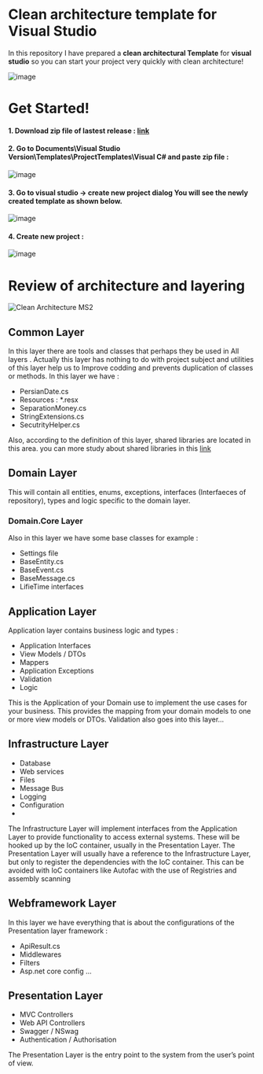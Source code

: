 # Clean architecture template for Visual Studio

In this repository I have prepared a **clean architectural Template** for **visual studio** so you can start your project very quickly with clean architecture!

![image](https://user-images.githubusercontent.com/39134345/131919207-dc713e42-c128-4d9d-9ac4-8cf259bd531e.png)


# Get Started!

#### 1. Download zip file of lastest release : [link](https://github.com/MSaniee/Clean-Architecture-MS2-Template/releases/download/v0.0.1/Clean.Architecture.MS2.Template.zip)

#### 2. Go to Documents\Visual Studio Version\Templates\ProjectTemplates\Visual C#  and paste zip file :

![image](https://user-images.githubusercontent.com/39134345/131916769-ea1fd24d-c69b-4bab-ba16-6c35b39e8688.png)


#### 3. Go to visual studio -> create new project dialog You will see the newly created template as shown below.

![image](https://user-images.githubusercontent.com/39134345/131917467-d8c6311b-d1e6-43f8-859e-7c0945810de0.png)


#### 4. Create new project :

![image](https://user-images.githubusercontent.com/39134345/131917685-3a226c8b-6f03-4e4e-a96f-d4f5b81a08bc.png)





# Review of architecture and layering

![Clean Architecture MS2](https://user-images.githubusercontent.com/39134345/131918266-f90f9b9c-0195-4067-9729-28920be57dd8.png)


## Common Layer

In this layer there are tools and classes that perhaps they be used in All layers . Actually this layer has nothing to do with project subject and utilities of this layer help us to Improve codding and prevents duplication of classes or methods.
In this layer we have :

- PersianDate.cs 
- Resources : *.resx
- SeparationMoney.cs
- StringExtensions.cs
- SecutrityHelper.cs

Also, according to the definition of this layer, shared libraries are located in this area. you can more study about shared libraries in this [link](https://dev.to/rionmonster/sharing-is-caring-using-shared-projects-in-aspnet-e17)



## Domain Layer

This will contain all entities, enums, exceptions, interfaces (Interfaeces of repository), types and logic specific to the domain layer.

### Domain.Core Layer

Also in this layer we have some base classes for example :
- Settings file
- BaseEntity.cs
- BaseEvent.cs
- BaseMessage.cs
- LifieTime interfaces



## Application Layer

Application layer contains business logic and types :
- Application Interfaces
- View Models / DTOs
- Mappers
- Application Exceptions
- Validation
- Logic

This is the Application of your Domain use to implement the use cases for your business. This provides the mapping from your domain models to one or more view models or DTOs.
Validation also goes into this layer…



## Infrastructure Layer

-	Database
-	Web services
-	Files
-	Message Bus
-	Logging
-	Configuration
-	
The Infrastructure Layer will implement interfaces from the Application Layer to provide functionality to access external systems. These will be hooked up by the IoC container, usually in the Presentation Layer.
The Presentation Layer will usually have a reference to the Infrastructure Layer, but only to register the dependencies with the IoC container. This can be avoided with IoC containers like Autofac with the use of Registries and assembly scanning



## Webframework Layer

In this layer we have everything that is about the configurations of the Presentation layer framework :

- ApiResult.cs
- Middlewares
- Filters
- Asp.net core config
…



## Presentation Layer

- MVC Controllers
-	Web API Controllers
-	Swagger / NSwag
-	Authentication / Authorisation

The Presentation Layer is the entry point to the system from the user’s point of view.

